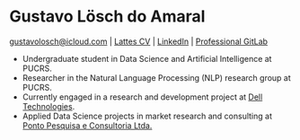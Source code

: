 # Gustavo Lösch do Amaral
gustavolosch@icloud.com | [Lattes CV](http://lattes.cnpq.br/7088557943649317) | [LinkedIn](https://www.linkedin.com/in/gustavo-losch/) | [Professional GitLab](https://gmapsrv.pucrs.br/gitlab/gustavo-losch)

- Undergraduate student in Data Science and Artificial Intelligence at PUCRS.
- Researcher in the Natural Language Processing (NLP) research group at PUCRS.
- Currently engaged in a research and development project at [Dell Technologies](https://www.dell.com/).
- Applied Data Science projects in market research and consulting at [Ponto Pesquisa e Consultoria Ltda.](https://www.pontopesquisa.com.br/)
